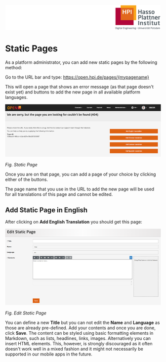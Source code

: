 ![HPI Logo](../img/HPI_Logo.png)

# Static Pages

As a platform administrator, you can add new static pages by the following method:

Go to the URL bar and type:
https://open.hpi.de/pages/{mypagename}

This will open a page that shows an error message (as that page doesn't exist yet) and buttons to add the new page in all available platform languages.
    
  

![adding video](../img/platformadministration/static.png)

*Fig. Static Page*


Once you are on that page, you can add a page of your choice by clicking either of the buttons.  

The page name that you use in the URL to add the new page will be used for all translations of this page and cannot be edited.


## Add Static Page in English

After clicking on **Add English Translation** you should get this page:

  

![add static page](../img/platformadministration/add_static.png)

*Fig. Edit Static Page*


You can define a new **Title** but you can not edit the **Name**  and **Language** as those are already pre-defined. Add your contents and once you are done, click **Save**.
The content can be styled using basic formatting elements in Markdown, such as lists, headlines, links, images. Alternatively you can insert HTML elements. This, however, is strongly discouraged as it often doesn't work well in a mixed fashion and it might not necessarily be supported in our mobile apps in the future.

